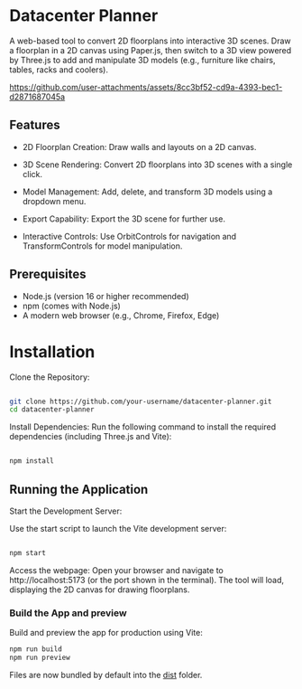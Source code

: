 # Datacenter Planner

A web-based tool to convert 2D floorplans into interactive 3D scenes. Draw a floorplan in a 2D canvas using Paper.js, then switch to a 3D view powered by Three.js to add and manipulate 3D models (e.g., furniture like chairs, tables, racks and coolers).


https://github.com/user-attachments/assets/8cc3bf52-cd9a-4393-bec1-d2871687045a


## Features

- 2D Floorplan Creation: Draw walls and layouts on a 2D canvas.

- 3D Scene Rendering: Convert 2D floorplans into 3D scenes with a single click.

- Model Management: Add, delete, and transform 3D models using a dropdown menu.

- Export Capability: Export the 3D scene for further use.

- Interactive Controls: Use OrbitControls for navigation and TransformControls for model manipulation.

## Prerequisites

- Node.js (version 16 or higher recommended)
- npm (comes with Node.js)
- A modern web browser (e.g., Chrome, Firefox, Edge)

# Installation

Clone the Repository:

```bash

git clone https://github.com/your-username/datacenter-planner.git
cd datacenter-planner
```

Install Dependencies:
Run the following command to install the required dependencies (including Three.js and Vite):

```bash

npm install
```

## Running the Application

Start the Development Server:

Use the start script to launch the Vite development server:
```bash

npm start
```

Access the webpage:
Open your browser and navigate to http://localhost:5173 (or the port shown in the terminal). The tool will load, displaying the 2D canvas for drawing floorplans.

### Build the App and preview

Build and preview the app for production using Vite:
```bash
npm run build
npm run preview
```
Files are now bundled by default into the [dist](/dist/) folder.

